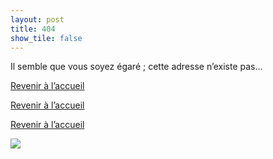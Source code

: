 ```yaml
---
layout: post
title: 404
show_tile: false
---
```

<div class="row">

<div class="6u 12u$(small)">
<p>Il semble que vous soyez égaré&nbsp;; cette adresse n’existe pas...</p>
<p><a href="{{site.url}}" class="button">Revenir à l’accueil</a></p>
  <p><a href="{{baseurl}}" class="button">Revenir à l’accueil</a></p>
  <p><a href="https://github.com/thlebee.github.io//CoEg_test_forty/" class="button">Revenir à l’accueil</a></p>
  </div>
  
  <div class="6u 12u$(small)"><a href="https://commons.wikimedia.org/wiki/File:Eduard_toda_momia.jpg"><img src="https://upload.wikimedia.org/wikipedia/commons/0/04/Eduard_toda_momia.jpg"></a></div>
  
  </div>
